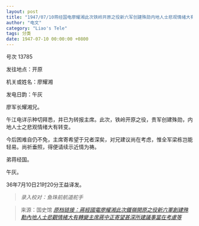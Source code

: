 ```yaml
---
layout: post
title: "1947/07/10蒋经国电廖耀湘此次铁岭开原之役新六军创建殊勋内地人士悲观情绪大有转变主席蒋中正寄望甚深所建议事当在考虑等"
author: "电文"
category: "Liao's Tele"
tags: 分类
date: 1947-07-10 00:00:00 +0800
---
```

号次 13785

发往地点：开原

机关或姓名：廖耀湘

发电日韵：午灰

廖军长耀湘兄。

午江电详示种切拜悉，并已为转报主席。此次，铁岭开原之役，贵军创建殊勋，内地人士之悲观情绪大有转变。

今后困难自仍不免，主席寄希望于兄者深矣，对兄建议尚在考虑，惟全军梁栋岂能轻易。尚祈垂照，得便请续示近情为祷。

弟蒋经国。

午灰。


36年7月10日21时20分王益译发。



> *录入校对：鱼珠前航道舵手*


> 来源：国史馆 [*原档链接：蔣經國電廖耀湘此次鐵嶺開原之役新六軍創建殊勳內地人士悲觀情緒大有轉變主席蔣中正寄望甚深所建議事當在考慮等*](https://ahonline.drnh.gov.tw/index.php?act=Display/image/58945020r2eJQs#14F)